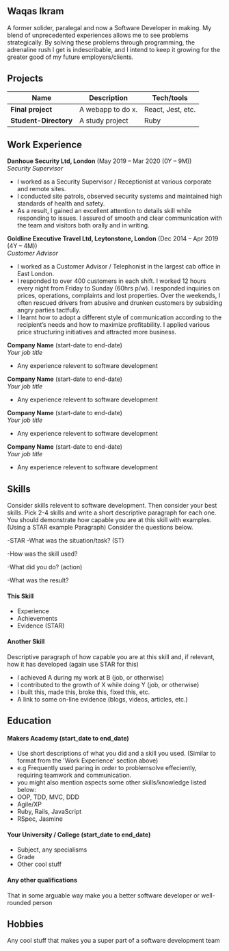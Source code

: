 ## Waqas Ikram

A former solider, paralegal and now a Software Developer in making. My blend of unprecedented experiences allows me to see problems strategically. By solving these problems through programming, the adrenaline rush I get is indescribable, and I intend to keep it growing for the greater good of my future employers/clients.

## Projects

| Name                         | Description       | Tech/tools        |
| ---------------------------- | ----------------- | ----------------- |
| **Final project**            | A webapp to do x. | React, Jest, etc. |
| **Student-Directory**        | A study project   | Ruby

## Work Experience

**Danhoue Security Ltd, London** (May 2019 – Mar 2020 (0Y – 9M))  
_Security Supervisor_

- I worked as a Security Supervisor / Receptionist at various corporate and remote sites. 
-	I conducted site patrols, observed security systems and maintained high standards of health and safety.  
-	As a result, I gained an excellent attention to details skill while responding to issues. I assured of smooth and clear     communication with the team and visitors both orally and in writing.


**Goldline Executive Travel Ltd, Leytonstone,  London** (Dec 2014 – Apr 2019 (4Y – 4M))  
_Customer Advisor_

-	I worked as a Customer Advisor / Telephonist in the largest cab office in East London. 
-	I responded to over 400 customers in each shift. I worked 12 hours every night from Friday to Sunday (60hrs p/w). I responded inquiries on prices, operations, complaints and lost properties. Over the weekends, I often rescued drivers from abusive and drunken customers by subsiding angry parties tactfully.   
-	I learnt how to adopt a different style of communication according to the recipient’s needs and how to maximize profitability. I applied various price structuring initiatives and attracted more business.

**Company Name** (start-date to end-date)  
_Your job title_

- Any experience relevent to software development

**Company Name** (start-date to end-date)  
_Your job title_

- Any experience relevent to software development

**Company Name** (start-date to end-date)  
_Your job title_

- Any experience relevent to software development

**Company Name** (start-date to end-date)  
_Your job title_

- Any experience relevent to software development


## Skills

Consider skills relevent to software development. Then consider your best skills. Pick 2-4 skills and write a short descriptive paragraph for each one. You should demonstrate how capable you are at this skill with examples.
(Using a STAR example Paragraph) Consider the questions below.

-STAR
-What was the situation/task? (ST)

-How was the skill used?

-What did you do? (action)

-What was the result?


#### This Skill

- Experience
- Achievements
- Evidence (STAR)

#### Another Skill

Descriptive paragraph of how capable you are at this skill and, if relevant, how it has developed (again use STAR for this)

- I achieved A during my work at B (job, or otherwise)
- I contributed to the growth of X while doing Y (job, or otherwise)
- I built this, made this, broke this, fixed this, etc.
- A link to some on-line evidence (blogs, videos, articles, etc.)

## Education

#### Makers Academy (start_date to end_date)
- Use short descriptions of what you did and a skill you used. (Similar to format from the 'Work Experience' section above)
- e.g Frequently used paring in order to problemsolve effeciently, requiring teamwork and communication.
- you might also mention aspects some other skills/knowledge listed below: 
- OOP, TDD, MVC, DDD
- Agile/XP
- Ruby, Rails, JavaScript
- RSpec, Jasmine

#### Your University / College (start_date to end_date)

- Subject, any specialisms
- Grade
- Other cool stuff

#### Any other qualifications

That in some arguable way make you a better software developer or well-rounded person

## Hobbies

Any cool stuff that makes you a super part of a software development team
